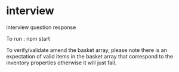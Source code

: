 # interview
interview question response

To run :  npm start

To verify/validate amend the basket array, please note there is an expectation of valid items in the basket array that correspond to the inventory properties otherwise it will just fail.
